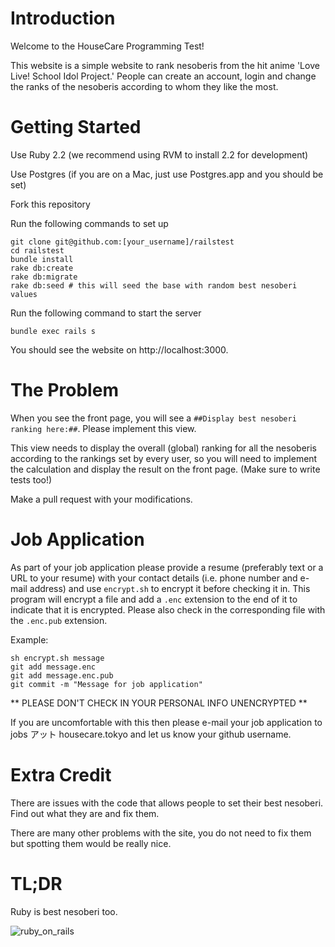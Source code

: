 # Introduction

Welcome to the HouseCare Programming Test!

This website is a simple website to rank nesoberis from the hit anime 'Love Live! School Idol Project.' People can create an account, login and change the ranks of the nesoberis according to whom they like the most.

# Getting Started

Use Ruby 2.2 (we recommend using RVM to install 2.2 for development)

Use Postgres (if you are on a Mac, just use Postgres.app and you should be set)

Fork this repository

Run the following commands to set up

```
git clone git@github.com:[your_username]/railstest
cd railstest
bundle install
rake db:create
rake db:migrate
rake db:seed # this will seed the base with random best nesoberi values
```

Run the following command to start the server

```
bundle exec rails s
```

You should see the website on http://localhost:3000.

# The Problem

When you see the front page, you will see a `##Display best nesoberi ranking here:##`. Please implement this view.

This view needs to display the overall (global) ranking for all the nesoberis according to the rankings set by every user, so you will need to implement the calculation and display the result on the front page. (Make sure to write tests too!)

Make a pull request with your modifications.

# Job Application

As part of your job application please provide a resume (preferably text or a URL to your resume) with your contact details (i.e. phone number and e-mail address) and use `encrypt.sh` to encrypt it before checking it in. This program will encrypt a file and add a `.enc` extension to the end of it to indicate that it is encrypted. Please also check in the corresponding file with the `.enc.pub` extension.

Example: 

```
sh encrypt.sh message
git add message.enc
git add message.enc.pub
git commit -m "Message for job application"
```

** PLEASE DON'T CHECK IN YOUR PERSONAL INFO UNENCRYPTED **

If you are uncomfortable with this then please e-mail your job application to jobs アット housecare.tokyo and let us know your github username.

# Extra Credit

There are issues with the code that allows people to set their best nesoberi. Find out what they are and fix them.

There are many other problems with the site, you do not need to fix them but spotting them would be really nice.

# TL;DR

Ruby is best nesoberi too.

![ruby_on_rails](https://user-images.githubusercontent.com/874280/31323714-aca03d62-ace6-11e7-9f59-14f52f66eea7.png)
